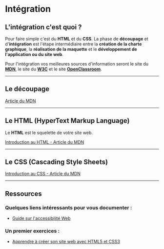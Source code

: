 # Intégration

## L'intégration c'est quoi ?
Pour faire simple c'est du **HTML** et du **CSS**. La phase de **découpage** et d'**intégration** est l'étape intermédiaire entre la **création de la charte graphique**, la **réalisation de la maquette** et le **développement de l'application ou du site web**.

Pour l'intégration vos meilleures sources d'information seront le site du [**MDN**](https://developer.mozilla.org/fr/), le site du [**W3C**](https://www.w3.org/WAI/WCAG21/quickref/) et le site [**OpenClassroom**](https://openclassrooms.com/).

---

## Le découpage
[Article du MDN](https://developer.mozilla.org/fr/docs/Apprendre/HTML/Comment/D%C3%A9couper_une_page_web_en_sections_logiques)

---

## Le HTML (HyperText Markup Language)

Le **HTML** est le squelette de votre site web.

[Introduction au HTML - Article du MDN](https://developer.mozilla.org/fr/docs/Web/HTML)

---

## Le CSS (Cascading Style Sheets)
[Introduction au CSS - Article du MDN](https://developer.mozilla.org/fr/docs/Web/HTML)

---

## Ressources
### Quelques liens intéressants pour vous documenter :
- [Guide sur l'accessibilité Web](https://www.w3.org/WAI/WCAG21/quickref/)

### Un premier exercices :
- [Apprendre à créer son site web avec HTML5 et CSS3](https://openclassrooms.com/en/courses/1603881-apprenez-a-creer-votre-site-web-avec-html5-et-css3)
